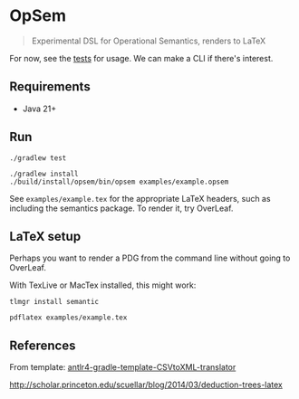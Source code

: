 # OpSem

> Experimental DSL for Operational Semantics, renders to LaTeX

For now, see the [tests](./src/test/java/OpSemLoaderTest.java) for usage. We can make a CLI if there's interest.

## Requirements
* Java 21+

## Run

`./gradlew test`

```
./gradlew install
./build/install/opsem/bin/opsem examples/example.opsem
```

See `examples/example.tex` for the appropriate LaTeX headers, such as including the semantics package. 
To render it, try OverLeaf.

[//]: # ([![.github/workflows/build.yml]&#40;https://github.com/vicsz/antlr4-gradle-template-CSVtoXML-translator/actions/workflows/build.yml/badge.svg&#41;]&#40;https://github.com/vicsz/antlr4-gradle-template-CSVtoXML-translator/actions/workflows/build.yml&#41;)

## LaTeX setup

Perhaps you want to render a PDG from the command line without going to OverLeaf.

With TexLive or MacTex installed, this might work:

`tlmgr install semantic`

`pdflatex examples/example.tex`

## References
From template: [antlr4-gradle-template-CSVtoXML-translator](https://github.com/vicsz/antlr4-gradle-template-CSVtoXML-translator)

http://scholar.princeton.edu/scuellar/blog/2014/03/deduction-trees-latex

